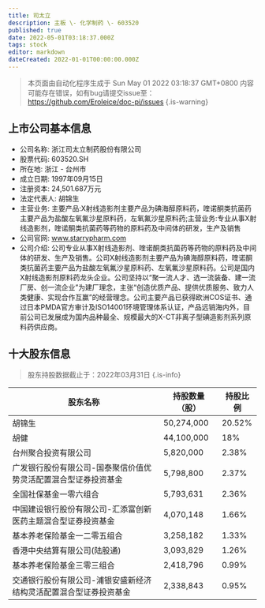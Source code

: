 ```yaml
---
title: 司太立
description: 主板 \- 化学制药 \- 603520
published: true
date: 2022-05-01T03:18:37.000Z
tags: stock
editor: markdown
dateCreated: 2022-01-01T00:00:00.000Z
---
```


> 本页面由自动化程序生成于 Sun May 01 2022 03:18:37 GMT+0800
> 内容可能存在错误，如有bug请提交issue至：https://github.com/Eroleice/doc-pi/issues
{.is-warning}

## 上市公司基本信息
- 公司名称: 浙江司太立制药股份有限公司
- 股票代码: 603520.SH
- 所在地: 浙江 - 台州市
- 成立日期: 1997年09月15日
- 注册资本: 24,501.687万元
- 法定代表人: 胡锦生
- 主营业务: 主要产品:X射线造影剂主要产品为碘海醇原料药，喹诺酮类抗菌药主要产品为盐酸左氧氟沙星原料药，左氧氟沙星原料药;主营业务:专业从事X射线造影剂，喹诺酮类抗菌药等药物的原料药及中间体的研发，生产及销售
- 公司官网: www.starrypharm.com
- 公司介绍: 公司专业从事X射线造影剂、喹诺酮类抗菌药等药物的原料药及中间体的研发、生产及销售。公司X射线造影剂主要产品为碘海醇原料药，喹诺酮类抗菌药主要产品为盐酸左氧氟沙星原料药、左氧氟沙星原料药。公司是国内X射线造影剂原料药龙头企业。公司坚持以“聚一流人才、选一流装备、建一流厂房、创一流企业”为建厂理念，主张“创造优质产品、提供优质服务、致力人类健康、实现合作互赢”的经营理念。公司主要产品已获得欧洲COS证书、通过日本PMDA官方审计及ISO14001环境管理体系认证，产品远销海内外，目前公司已发展成为国内品种最全、规模最大的X-CT非离子型碘造影剂系列原料药供应商。


## 十大股东信息
> 股东持股数据截止于：2022年03月31日
{.is-info}

| 股东名称 | 持股数量（股） | 持股比例 |
| --- | --- | --- |
| 胡锦生 | 50,274,000 | 20.52% |
| 胡健 | 44,100,000 | 18% |
| 台州聚合投资有限公司 | 5,820,000 | 2.38% |
| 广发银行股份有限公司-国泰聚信价值优势灵活配置混合型证券投资基金 | 5,798,800 | 2.37% |
| 全国社保基金一零六组合 | 5,793,631 | 2.36% |
| 中国建设银行股份有限公司-汇添富创新医药主题混合型证券投资基金 | 4,070,148 | 1.66% |
| 基本养老保险基金一二零五组合 | 3,258,182 | 1.33% |
| 香港中央结算有限公司(陆股通) | 3,093,829 | 1.26% |
| 基本养老保险基金三零三组合 | 2,418,796 | 0.99% |
| 交通银行股份有限公司-浦银安盛新经济结构灵活配置混合型证券投资基金 | 2,338,843 | 0.95% |




